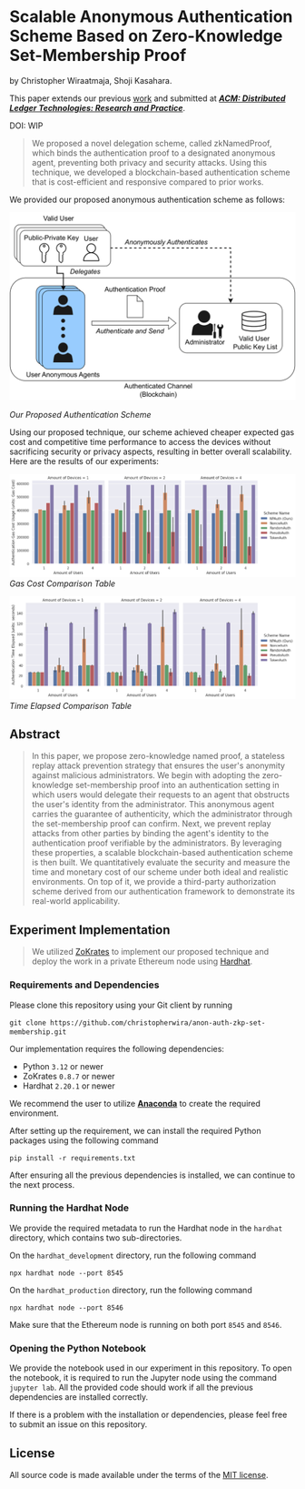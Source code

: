 # Scalable Anonymous Authentication Scheme Based on Zero-Knowledge Set-Membership Proof

by Christopher Wiraatmaja, Shoji Kasahara.

This paper extends our previous [work](https://github.com/christopherwira/anon-auth-zkp-set-membership) and submitted at [***ACM: Distributed Ledger Technologies: Research and Practice***](https://dl.acm.org/journal/dlt).

DOI: WIP

>We proposed a novel delegation scheme, called zkNamedProof, which binds the authentication proof to a designated anonymous agent, preventing both privacy and security attacks. Using this technique, we developed a blockchain-based authentication scheme that is cost-efficient and responsive compared to prior works.

We provided our proposed anonymous authentication scheme as follows:

![](desired-authentication-scheme.png)

*Our Proposed Authentication Scheme*

Using our proposed technique, our scheme achieved cheaper expected gas cost and competitive time performance to access the devices without sacrificing security or privacy aspects, resulting in better overall scalability. Here are the results of our experiments:

![](authentication-expected-gas-cost.png)
*Gas Cost Comparison Table*

![](authentication-expected-time-elapsed.png)
*Time Elapsed Comparison Table*

## Abstract

>In this paper, we propose zero-knowledge named proof, a stateless replay attack prevention strategy that ensures the user's anonymity against malicious administrators. We begin with adopting the zero-knowledge set-membership proof into an authentication setting in which users would delegate their requests to an agent that obstructs the user's identity from the administrator. This anonymous agent carries the guarantee of authenticity, which the administrator through the set-membership proof can confirm. Next, we prevent replay attacks from other parties by binding the agent's identity to the authentication proof verifiable by the administrators. By leveraging these properties, a scalable blockchain-based authentication scheme is then built. We quantitatively evaluate the security and measure the time and monetary cost of our scheme under both ideal and realistic environments. On top of it,  we provide a third-party authorization scheme derived from our authentication framework to demonstrate its real-world applicability.

## Experiment Implementation

> We utilized [ZoKrates](https://zokrates.github.io/) to implement our proposed technique and deploy the work in a private Ethereum node using [Hardhat](https://hardhat.org/).

### Requirements and Dependencies

Please clone this repository using your Git client by running

```
git clone https://github.com/christopherwira/anon-auth-zkp-set-membership.git
```

Our implementation requires the following dependencies:
- Python `3.12` or newer
- ZoKrates `0.8.7` or newer
- Hardhat `2.20.1` or newer

We recommend the user to utilize [**Anaconda**](https://www.anaconda.com/) to create the required environment.

After setting up the requirement, we can install the required Python packages using the following command

```
pip install -r requirements.txt
```

After ensuring all the previous dependencies is installed, we can continue to the next process.

### Running the Hardhat Node

We provide the required metadata to run the Hardhat node in the `hardhat` directory, which contains two sub-directories.

On the `hardhat_development` directory, run the following command
```
npx hardhat node --port 8545
```

On the `hardhat_production` directory, run the following command
```
npx hardhat node --port 8546
```

Make sure that the Ethereum node is running on both port `8545` and `8546`.

### Opening the Python Notebook

We provide the notebook used in our experiment in this repository. To open the notebook, it is required to run the Jupyter node using the command `jupyter lab`.
All the provided code should work if all the previous dependencies are installed correctly.

If there is a problem with the installation or dependencies, please feel free to submit an issue on this repository.

## License

All source code is made available under the terms of the [MIT license](LICENSE.md). 
